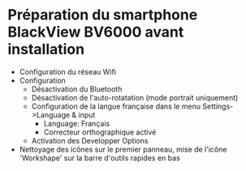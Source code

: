 # Préparation du smartphone BlackView BV6000 avant installation
- Configuration du réseau Wifi
- Configuration
    - Désactivation du Bluetooth
    - Désactivation de l'auto-rotatation (mode portrait uniquement)
    - Configuration de la langue française dans le menu Settings->Language & input
        - Language: Français
        - Correcteur orthographique activé
    - Activation des Developper Options
- Nettoyage des icônes sur le premier panneau, mise de l'icône 'Workshape' sur la barre d'outils rapides en bas
